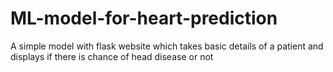 # ML-model-for-heart-prediction
A simple model with flask website which takes basic details of a patient and displays if there is chance of head disease or not
